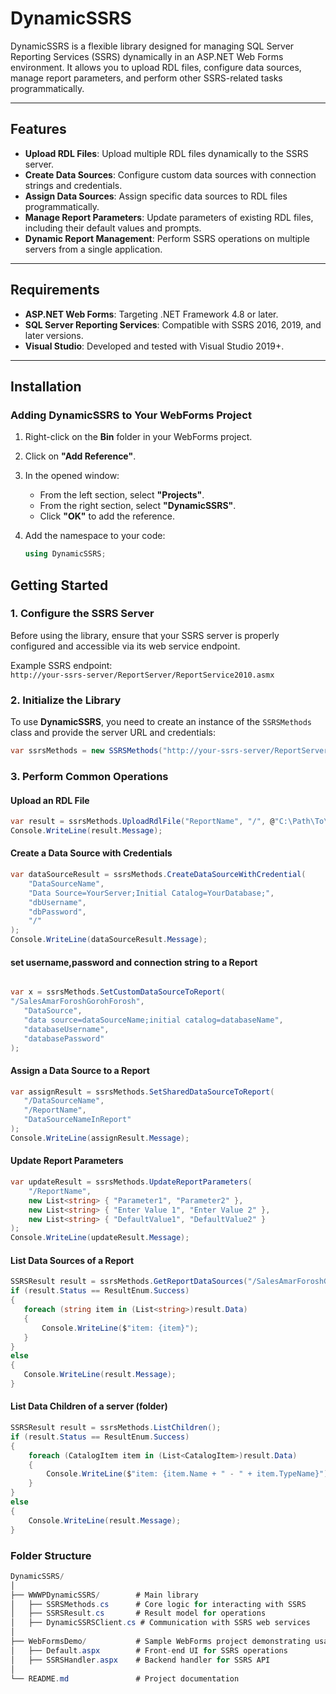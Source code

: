 # DynamicSSRS

DynamicSSRS is a flexible library designed for managing SQL Server Reporting Services (SSRS) dynamically in an ASP.NET Web Forms environment. It allows you to upload RDL files, configure data sources, manage report parameters, and perform other SSRS-related tasks programmatically.

---

## Features

- **Upload RDL Files**: Upload multiple RDL files dynamically to the SSRS server.
- **Create Data Sources**: Configure custom data sources with connection strings and credentials.
- **Assign Data Sources**: Assign specific data sources to RDL files programmatically.
- **Manage Report Parameters**: Update parameters of existing RDL files, including their default values and prompts.
- **Dynamic Report Management**: Perform SSRS operations on multiple servers from a single application.

---

## Requirements

- **ASP.NET Web Forms**: Targeting .NET Framework 4.8 or later.
- **SQL Server Reporting Services**: Compatible with SSRS 2016, 2019, and later versions.
- **Visual Studio**: Developed and tested with Visual Studio 2019+.

---

## Installation

### Adding **DynamicSSRS** to Your WebForms Project

1. Right-click on the **Bin** folder in your WebForms project.
2. Click on **"Add Reference"**.
3. In the opened window:
   - From the left section, select **"Projects"**.
   - From the right section, select **"DynamicSSRS"**.
   - Click **"OK"** to add the reference.

4. Add the namespace to your code:
   ```csharp
   using DynamicSSRS;
   
## Getting Started

### 1. Configure the SSRS Server

Before using the library, ensure that your SSRS server is properly configured and accessible via its web service endpoint.

Example SSRS endpoint:  
`http://your-ssrs-server/ReportServer/ReportService2010.asmx`

### 2. Initialize the Library

To use **DynamicSSRS**, you need to create an instance of the `SSRSMethods` class and provide the server URL and credentials:

```csharp
var ssrsMethods = new SSRSMethods("http://your-ssrs-server/ReportServer", "your-username", "your-password", "");
```

### 3. Perform Common Operations

#### Upload an RDL File
```csharp
var result = ssrsMethods.UploadRdlFile("ReportName", "/", @"C:\Path\To\YourReport.rdl");
Console.WriteLine(result.Message);
```

#### Create a Data Source with Credentials
```csharp
var dataSourceResult = ssrsMethods.CreateDataSourceWithCredential(
    "DataSourceName",
    "Data Source=YourServer;Initial Catalog=YourDatabase;",
    "dbUsername",
    "dbPassword",
    "/"
);
Console.WriteLine(dataSourceResult.Message);
```

#### set username,password and connection string to a Report
```csharp

var x = ssrsMethods.SetCustomDataSourceToReport(
"/SalesAmarForoshGorohForosh",
   "DataSource",
   "data source=dataSourceName;initial catalog=databaseName",
   "databaseUsername",
   "databasePassword"
);
```


#### Assign a Data Source to a Report
```csharp
var assignResult = ssrsMethods.SetSharedDataSourceToReport(
   "/DataSourceName",
   "/ReportName",
   "DataSourceNameInReport"
);
Console.WriteLine(assignResult.Message);
```

#### Update Report Parameters
```csharp
var updateResult = ssrsMethods.UpdateReportParameters(
    "/ReportName",
    new List<string> { "Parameter1", "Parameter2" },
    new List<string> { "Enter Value 1", "Enter Value 2" },
    new List<string> { "DefaultValue1", "DefaultValue2" }
);
Console.WriteLine(updateResult.Message);
```

#### List Data Sources of a Report
```csharp
SSRSResult result = ssrsMethods.GetReportDataSources("/SalesAmarForoshGorohForosh");
if (result.Status == ResultEnum.Success)
{
   foreach (string item in (List<string>)result.Data)
   {
       Console.WriteLine($"item: {item}");
   }
}
else
{
   Console.WriteLine(result.Message);
}
```

#### List Data Children of a server (folder)
```csharp
SSRSResult result = ssrsMethods.ListChildren();
if (result.Status == ResultEnum.Success)
{
	foreach (CatalogItem item in (List<CatalogItem>)result.Data)
	{
		Console.WriteLine($"item: {item.Name + " - " + item.TypeName}");
	}
}
else
{
	Console.WriteLine(result.Message);
}
```

### Folder Structure
```csharp
DynamicSSRS/
│
├── WWWPDynamicSSRS/        # Main library
│   ├── SSRSMethods.cs      # Core logic for interacting with SSRS
│   ├── SSRSResult.cs       # Result model for operations
│   ├── DynamicSSRSClient.cs # Communication with SSRS web services
│
├── WebFormsDemo/           # Sample WebForms project demonstrating usage
│   ├── Default.aspx        # Front-end UI for SSRS operations
│   ├── SSRSHandler.aspx    # Backend handler for SSRS API
│
└── README.md               # Project documentation
